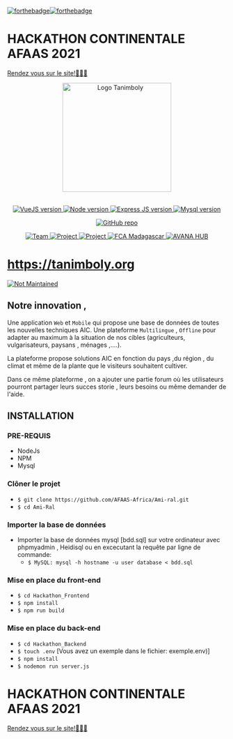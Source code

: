 [![forthebadge](https://forthebadge.com/images/badges/open-source.svg)](https://forthebadge.com)[![forthebadge](https://forthebadge.com/images/badges/built-with-love.svg)](https://forthebadge.com)

# HACKATHON CONTINENTALE AFAAS 2021
<a href="https://tanimboly.org/">Rendez vous sur le site!🤖🤖🤖</a>


<p align="center">
    <img src="logo.png" alt="Logo Tanimboly" width="250">
</p>
<br/>
<div align="center">
  <!-- VueJS version -->
  <a href="https://expressjs.com/fr/">
    <img src="https://img.shields.io/static/v1?logo=vuejs&message=1.22.11&color=teal&label=VueJs"
      alt="VueJS version" />
  </a>
    
  <!-- Node version -->
  <a href="https://nodejs.org/en/">
    <img src="https://img.shields.io/static/v1?logo=Node.js&message=16.9.1&color=9cf&label=Node"
      alt="Node version" />
  </a>
    
  <!-- ExpressJS version -->
  <a href="https://reactjs.org">
    <img src="https://img.shields.io/static/v1?logo=Express.js&message=16.13.1&color=blue&label=ExpressJs"
      alt="Express JS version" />
  </a>    
    
  <!-- Mysql version -->
  <a href="https://firebase.google.com">
    <img src="https://img.shields.io/static/v1?logo=mysql&message=8.0.0&color=orange&label=Mysql"
      alt="Mysql version" />
  </a>
    
  <!-- GitHub repo -->
  <a href="https://gith
https://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@github.com/rivo2302/Ami-Ralub.com/AFAAS-Africa/Ami-Ral">
    <img src="https://img.shields.io/static/v1?logo=github&message=star&color=green&label=Github"
      alt="GitHub repo" />
  </a>     
    
  <!-- Team -->
  <a href="https://github.com/ToNyRANDRIAMANANTSOA/TNRUnlimited">
    <img src="https://img.shields.io/static/v1?message=Ami'Ral&color=teal&label=Team"
      alt="Team" />
  </a>  

  <!-- Project -->
  <a href="https://www.afaas-africa.org/d4aeas/">
    <img src="https://img.shields.io/static/v1?message=Tanimboly&color=blueviolet&label=Project"
      alt="Project" />
  </a>   
  <!-- PROJECT -->
  <a href="https://tanimboly.com">
    <img src="https://img.shields.io/static/v1?message=AFAAS&color=success&label=Organizer"
      alt="Project" />
  </a>  
  <!-- FCA Madagascar -->
  <a href="https://www.facebook.com/fcamadagascar/">
    <img src="https://img.shields.io/static/v1?message=FCA%20Madagascar&color=yellowgreen&label=Organizer"
      alt="FCA Madagascar" />
  </a>     
  <!-- AVANA HUB -->
  <a href="https://www.facebook.com/AVANA-HUB-222214588337602">
    <img src="https://img.shields.io/static/v1?message=AVANA%20HUB&color=critical&label=Organizer"
      alt="AVANA HUB" />
  </a> 
</div>

# https://tanimboly.org
[![Not Maintained](https://img.shields.io/badge/Maintenance%20Level-Not%20Maintained-yellow.svg)](https://gist.github.com/cheerfulstoic/d107229326a01ff0f333a1d3476e068d)

## Notre innovation , 
Une application `Web` et `Mobile`  qui propose une base de données de toutes les nouvelles techniques AIC. Une plateforme `Multilingue` , `Offline` pour adapter au maximum à la situation de nos cibles (agriculteurs, vulgarisateurs, paysans , ménages ,....).

La plateforme propose solutions AIC  en fonction du pays ,du région , du climat et même de la plante que le visiteurs souhaitent cultiver.

Dans ce même plateforme , on a ajouter une partie forum où les utilisateurs pourront partager leurs succes storie , leurs besoins ou même demander de l'aide. 

## INSTALLATION
### PRE-REQUIS 
  - NodeJs
  - NPM
  - Mysql

### Clôner le projet  
- `$ git clone https://github.com/AFAAS-Africa/Ami-ral.git`
- `$ cd Ami-Ral`

### Importer la base de données 
- Importer la base de données  mysql [bdd.sql] sur votre ordinateur avec 
phpmyadmin , Heidisql  ou en excecutant la requête par ligne de commande:
    - `$ MySQL: mysql -h hostname -u user database < bdd.sql`

### Mise en place du front-end
- `$ cd Hackathon_Frontend`
- `$ npm install`
- `$ npm run build`

### Mise en place du  back-end
- `$ cd Hackathon_Backend`
- `$ touch .env`  [Vous avez un exemple dans le fichier: exemple.env)]
- `$ npm install `
- `$ nodemon run server.js`

# HACKATHON CONTINENTALE AFAAS 2021
<a href="https://tanimboly.org/">Rendez vous sur le site!🤖🤖🤖</a>




